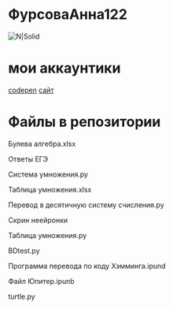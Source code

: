 # ФурсоваАнна122
![N|Solid](https://upload.wikimedia.org/wikipedia/ru/thumb/b/b6/Alvin_and_the_Chipmunks.jpg/274px-Alvin_and_the_Chipmunks.jpg)
# мои аккаунтики
[codepen](https://codepen.io/afursovaa)
[сайт](https://pasyanscom.wordpress.com/)
# Файлы в репозитории


Булева алгебра.xlsx


Ответы ЕГЭ


Система умножения.py


Таблица умножения.xlsx


Перевод в десятичную систему счисления.py


Скрин неейронки


Таблица умножения.py


BDtest.py


Программа перевода по коду Хэмминга.ipund


Файл Юпитер.ipunb


turtle.py
